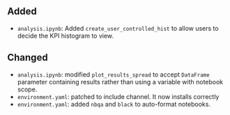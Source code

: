 ## Added

* `analysis.ipynb`: Added `create_user_controlled_hist` to allow users to decide the KPI histogram to view.

## Changed

*  `analysis.ipynb`: modified `plot_results_spread` to accept `DataFrame` parameter containing results rather than using a variable with notebook scope.
* `environment.yaml`: patched to include channel. It now installs correctly
* `environment.yaml`: added `nbqa` and `black` to auto-format notebooks.